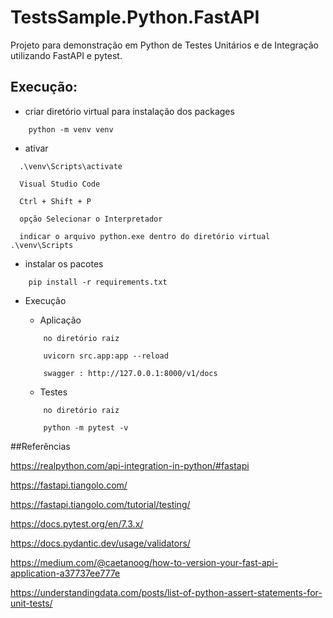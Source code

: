 # TestsSample.Python.FastAPI

Projeto para demonstração em Python de Testes Unitários e de Integração utilizando FastAPI e pytest.

## Execução:

- criar diretório virtual para instalação dos packages
```
    python -m venv venv
```
- ativar
```
  .\venv\Scripts\activate

  Visual Studio Code

  Ctrl + Shift + P

  opção Selecionar o Interpretador 

  indicar o arquivo python.exe dentro do diretório virtual .\venv\Scripts
```
- instalar os pacotes
```
    pip install -r requirements.txt
```
- Execução 

  - Aplicação
  ```
      no diretório raiz
    
      uvicorn src.app:app --reload
      
      swagger : http://127.0.0.1:8000/v1/docs
  ```
  - Testes
  ```
      no diretório raiz
    
      python -m pytest -v
  ```

##Referências

https://realpython.com/api-integration-in-python/#fastapi

https://fastapi.tiangolo.com/

https://fastapi.tiangolo.com/tutorial/testing/

https://docs.pytest.org/en/7.3.x/

https://docs.pydantic.dev/usage/validators/

https://medium.com/@caetanoog/how-to-version-your-fast-api-application-a37737ee777e

https://understandingdata.com/posts/list-of-python-assert-statements-for-unit-tests/
